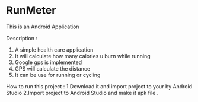 # RunMeter
This is an Android Application 

Description : 
1. A simple health care application
2. It will calculate how many calories u burn while running 
3. Google gps is implemented 
4. GPS will calculate the distance 
5. It can be use for running or cycling 



How to run this project :
1.Download it and import project to your by Android Studio
2.Import project to Android Studio and make it apk file . 
